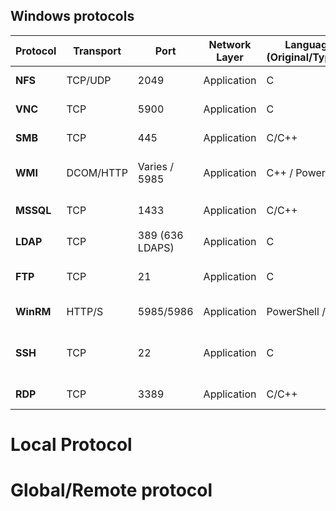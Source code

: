 ## Windows protocols

| Protocol | Transport | Port | Network Layer | Language (Original/Typical) | Communication Type | Default Credentials | Encryption / Encoding | Raw Request Example | Raw Response Example |
|---|--|---|---|---|---|---|---|---|---|
| **NFS** | TCP/UDP | 2049  | Application | C | Binary (XDR) | None | None (NFSv3), Kerberos (v4) | `CALL 100003 2 READ /path/file` | `REPLY OK <file data>` |
| **VNC** | TCP | 5900 | Application | C | Text + Binary | None / default is blank | Optional (VNC password auth) | `ProtocolVersion 003.008\n` | `ProtocolVersion 003.008\n` |
| **SMB** | TCP | 445 | Application | C/C++ | Binary | Guest/Anonymous (in old) | NTLM / Kerberos | `\xFFSMB\x72` (Negotiate Request) | `\xFFSMB\x73` (Negotiate Response) |
| **WMI** | DCOM/HTTP | Varies / 5985 | Application | C++ / PowerShell | Text (SOAP/XML) | Windows User Account | NTLM / Kerberos / HTTPS | `<w:Command>hostname</w:Command>` | `<rsp:CommandOutput>...</rsp:CommandOutput>` |
| **MSSQL** | TCP          | 1433        | Application     | C/C++                        | Binary (TDS)         | `sa` / blank password     | TLS (optional)                | `TDS: SQLBatch - SELECT @@VERSION`             | `TDS: Response - Microsoft SQL Server...`                   |
| **LDAP**  | TCP          | 389 (636 LDAPS) | Application  | C                            | Binary (ASN.1 BER)   | `cn=admin`, `uid=admin`  | StartTLS or SSL (LDAPS)       | `bindRequest` (BER encoded) | `bindResponse success` (BER encoded) |
| **FTP** | TCP | 21 | Application | C | Text | `anonymous / guest@` | None by default, FTPS optional | `USER anonymous\r\n`<br>`PASS guest@\r\n` | `220 FTP ready\r\n`<br>`230 Login successful\r\n`           |
| **WinRM** | HTTP/S | 5985/5986 | Application | PowerShell / C# | Text (SOAP/XML) | Windows Account | HTTPS or NTLM/Kerberos | `POST /wsman` with SOAP headers | `HTTP/1.1 200 OK` + `<rsp:...>` |
| **SSH** | TCP | 22 | Application | C | Text (Handshake), Binary (Payload) | None / root (deprecated) | Encrypted by default (various ciphers) | `SSH-2.0-OpenSSH_8.2\r\n` | `SSH-2.0-OpenSSH_7.9\r\n` |
| **RDP** | TCP | 3389 | Application     | C/C++                        | Binary (X.224 + RDP) | Windows Account           | TLS + CredSSP | `03 00 00 13 0e d0 ...` (X.224 Connect Request) | `03 00 00 0b 06 d0 ...` (Connect Confirm)                   |

# Local Protocol

# Global/Remote protocol